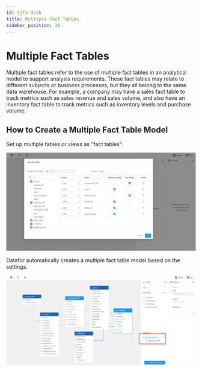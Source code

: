 ```yaml
---
id: sjfx-dssb
title: Multiple Fact Tables
sidebar_position: 30
---
```

# Multiple Fact Tables

Multiple fact tables refer to the use of multiple fact tables in an analytical model to support analysis requirements. These fact tables may relate to different subjects or business processes, but they all belong to the same data warehouse. For example, a company may have a sales fact table to track metrics such as sales revenue and sales volume, and also have an inventory fact table to track metrics such as inventory levels and purchase volume.

## How to Create a Multiple Fact Table Model

Set up multiple tables or views as "fact tables".

![1677412368056](../../../../../static/img/en/datafor/model/1677412368056.png)

Datafor automatically creates a multiple fact table model based on the settings.

![1677412480350](../../../../../static/img/en/datafor/model/1677412480350.png)
